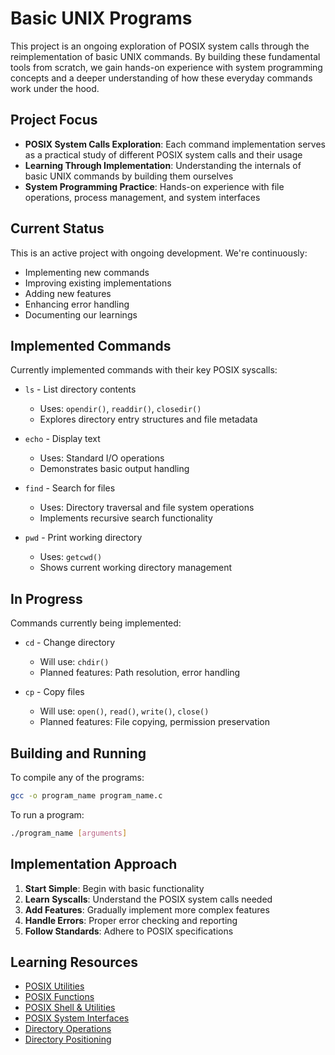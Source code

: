 # Basic UNIX Programs

This project is an ongoing exploration of POSIX system calls through the reimplementation of basic UNIX commands. By building these fundamental tools from scratch, we gain hands-on experience with system programming concepts and a deeper understanding of how these everyday commands work under the hood.

## Project Focus

- **POSIX System Calls Exploration**: Each command implementation serves as a practical study of different POSIX system calls and their usage
- **Learning Through Implementation**: Understanding the internals of basic UNIX commands by building them ourselves
- **System Programming Practice**: Hands-on experience with file operations, process management, and system interfaces

## Current Status

This is an active project with ongoing development. We're continuously:
- Implementing new commands
- Improving existing implementations
- Adding new features
- Enhancing error handling
- Documenting our learnings

## Implemented Commands

Currently implemented commands with their key POSIX syscalls:

- `ls` - List directory contents
  - Uses: `opendir()`, `readdir()`, `closedir()`
  - Explores directory entry structures and file metadata

- `echo` - Display text
  - Uses: Standard I/O operations
  - Demonstrates basic output handling

- `find` - Search for files
  - Uses: Directory traversal and file system operations
  - Implements recursive search functionality

- `pwd` - Print working directory
  - Uses: `getcwd()`
  - Shows current working directory management

## In Progress

Commands currently being implemented:

- `cd` - Change directory
  - Will use: `chdir()`
  - Planned features: Path resolution, error handling

- `cp` - Copy files
  - Will use: `open()`, `read()`, `write()`, `close()`
  - Planned features: File copying, permission preservation

## Building and Running

To compile any of the programs:

```bash
gcc -o program_name program_name.c
```

To run a program:

```bash
./program_name [arguments]
```

## Implementation Approach

1. **Start Simple**: Begin with basic functionality
2. **Learn Syscalls**: Understand the POSIX system calls needed
3. **Add Features**: Gradually implement more complex features
4. **Handle Errors**: Proper error checking and reporting
5. **Follow Standards**: Adhere to POSIX specifications

## Learning Resources

- [POSIX Utilities](https://pubs.opengroup.org/onlinepubs/9699919799/utilities/contents.html)
- [POSIX Functions](https://pubs.opengroup.org/onlinepubs/9699919799/functions/contents.html)
- [POSIX Shell & Utilities](https://pubs.opengroup.org/onlinepubs/9699919799/utilities/V3_chap02.html#tag_18)
- [POSIX System Interfaces](https://pubs.opengroup.org/onlinepubs/9799919799/)
- [Directory Operations](https://pubs.opengroup.org/onlinepubs/9799919799/functions/telldir.html)
- [Directory Positioning](https://pubs.opengroup.org/onlinepubs/9799919799/functions/seekdir.html)


